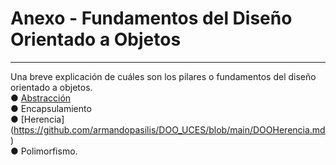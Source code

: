 # Anexo - Fundamentos del Diseño Orientado a Objetos   
____________________________________________________________________________________________
Una breve explicación de cuáles son los pilares o fundamentos del diseño orientado a objetos.   
● [Abstracción](https://github.com/armandopasilis/DOO_UCES/blob/main/DOOAbstraccion.md)   
● Encapsulamiento   
● [Herencia] (https://github.com/armandopasilis/DOO_UCES/blob/main/DOOHerencia.md)   
● Polimorfismo.  

